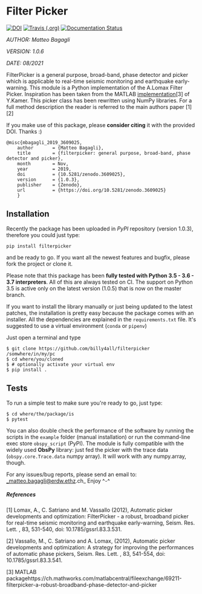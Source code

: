 # Filter Picker

[![DOI](https://zenodo.org/badge/DOI/10.5281/zenodo.3609025.svg)](https://doi.org/10.5281/zenodo.3609025)
[![Travis (.org)](https://img.shields.io/travis/mbagagli/filterpicker?label=travis-build&style=plastic)](https://travis-ci.org/github/mbagagli/filterpicker)
[![Documentation Status](https://readthedocs.org/projects/filterpicker/badge/?version=latest)](https://filterpicker.readthedocs.io/en/latest/?badge=latest)

_AUTHOR: Matteo Bagagli_

_VERSION: 1.0.6_

_DATE: 08/2021_

FilterPicker is a general purpose, broad-band, phase detector and picker which is applicable to real-time seismic monitoring and earthquake early-warning.
This module is a Python implementation of the A.Lomax Filter Picker. Inspiration has been taken from the MATLAB [implementation](https://ch.mathworks.com/matlabcentral/fileexchange/69211-filterpicker-a-robust-broadband-phase-detector-and-picker)[3] of Y.Kamer. This picker class has been rewritten using NumPy libraries.
For a full method description the reader is referred to the main authors paper [1][2]

If you make use of this package, please **consider citing** it with the provided DOI. Thanks :)

```
@misc{mbagagli_2019_3609025,
    author       = {Matteo Bagagli},
    title        = {filterpicker: general purpose, broad-band, phase detector and picker},
    month        = Nov,
    year         = 2019,
    doi          = {10.5281/zenodo.3609025},
    version      = {1.0.3},
    publisher    = {Zenodo},
    url          = {https://doi.org/10.5281/zenodo.3609025}
    }
```

## Installation

Recently the package has been uploaded in _PyPI_ repository (version 1.0.3), therefore you could just type:
```
pip install filterpicker
```
and be ready to go. If you want all the newest features and bugfix, please fork the project or clone it.

Please note that this package has been **fully tested with Python 3.5 - 3.6 - 3.7 interpreters**. All of this are always tested on CI. The support on Python 3.5 is active only on the latest version (1.0.5) that is now on the master branch.

If you want to install the library manually or just being updated to the latest patches, the installation is pretty easy because the package comes with an installer. All the dependencies are explained in the `requirements.txt` file. It's suggested to use a virtual environment (`conda` or `pipenv`)

Just open a terminal and type
```
$ git clone https://github.com/billy4all/filterpicker /somwhere/in/my/pc
$ cd where/you/cloned
$ # optionally activate your virtual env
$ pip install .
```

## Tests

To run a simple test to make sure you're ready to go, just type:
```
$ cd where/the/package/is
$ pytest
```

You can also double check the performance of the software by running the scripts in the `example` folder (manual installation) or run the command-line exec store `obspy_script` (PyPI).
The module is fully compatible with the widely used **ObsPy** library: just fed the picker with the trace data (`obspy.core.Trace.data` numpy array). It will work with any numpy.array, though.

For any issues/bug reports, please send an email to: _matteo.bagagli@erdw.ethz.ch_
Enjoy ^-^

##### References

[1] Lomax, A., C. Satriano and M. Vassallo (2012), Automatic picker developments and optimization: FilterPicker - a robust, broadband picker for real-time seismic monitoring and earthquake early-warning, Seism. Res. Lett. , 83, 531-540, doi: 10.1785/gssrl.83.3.531.

[2] Vassallo, M., C. Satriano and A. Lomax, (2012), Automatic picker developments and optimization: A strategy for improving the performances of automatic phase pickers, Seism. Res. Lett. , 83, 541-554, doi: 10.1785/gssrl.83.3.541.

[3] MATLAB packagehttps://ch.mathworks.com/matlabcentral/fileexchange/69211-filterpicker-a-robust-broadband-phase-detector-and-picker

